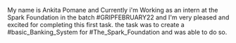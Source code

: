 My name is Ankita Pomane and Currently i'm Working as an intern at the Spark Foundation in the batch #GRIPFEBRUARY22 and I'm very pleased and excited for completing this first task. the task was to create a #basic_Banking_System for #The_Spark_Foundation and was able to do so. 

